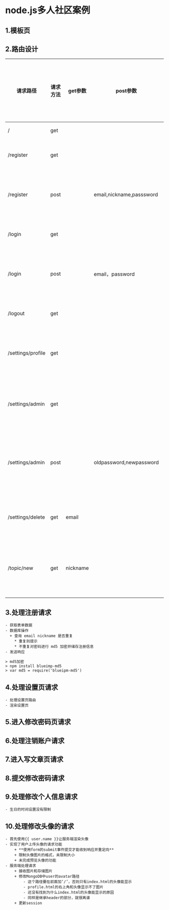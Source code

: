 # node.js多人社区案例

## 1.模板页

## 2.路由设计

|      请求路径     | 请求方法 | get参数  |         post参数         | 是否需要登录权限 |       备注       |
|-------------------|----------|----------|--------------------------|------------------|------------------|
| /                 | get      |          |                          |                  | 首页             |
| /register         | get      |          |                          |                  | 注册页面         |
| /register         | post     |          | email,nickname,passsword |                  | 提交注册请求     |
| /login            | get      |          |                          |                  | 登录页面         |
| /login            | post     |          | email，password          |                  | 提交登录请求     |
| /logout           | get      |          |                          |                  | 退出登录         |
| /settings/profile | get      |          |                          | 是               | 进入设置页面     |
| /settings/admin   | get      |          |                          | 是               | 进入修改密码页   |
| /settings/admin   | post     |          | oldpassword,newpassword  | 是               | 提交修改密码请求 |
| /settings/delete  | get      | email    |                          | 是               | 注销账户请求     |
| /topic/new        | get      | nickname |                          | 是               | 进入写博客页面   |
|                   |          |          |                          |                  |                  |

## 3.处理注册请求
    - 获取表单数据
    - 数据库操作
      + 查询 email nickname 是否重复
        * 重复则提示
        * 不重复对密码进行 md5 加密并储存注册信息
    - 发送响应

    > md5加密
    > npm install blueimp-md5
    > var md5 = require('blueipm-md5')

## 4.处理设置页请求
    - 处理设置页路由
    - 渲染设置页

## 5.进入修改密码页请求

## 6.处理注销账户请求

## 7.进入写文章页请求

## 8.提交修改密码请求

## 9.处理修改个人信息请求
    - 生日的时间设置没有限制

## 10.处理修改头像的请求
    - 首先使用{{ user.name }}让服务端渲染头像
    - 实现了用户上传头像的请求功能
        + **使用form的submit事件提交才能收到响应并重定向**
        + 限制头像图片的格式，未限制大小
        + 未完成预览头像的功能
    - 服务端处理请求
        + 接收图片和存储图片
        + 修改MongoDB中user的avatar路径
            - 这个路径要在前面加‘/’，否则只有index.html的头像能显示
            - profile.html的右上角和头像显示不了图片
            - 还没有找到为什么index.html的头像能显示的原因
            - 同样是继承header的部分，就很离谱
        + 更新session



